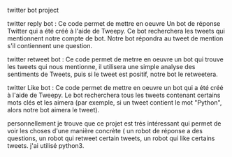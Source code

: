twitter bot project

twitter reply bot : Ce code permet de mettre en oeuvre  Un bot de réponse Twitter qui a été créé à l'aide de Tweepy. Ce bot recherchera les tweets qui mentionnent notre compte de bot. Notre bot répondra au tweet de mention s'il contiennent une question.

twitter retweet bot : Ce code permet de metrre en oeuvre un bot qui trouve les tweets qui nous mentionne, il utilisera une simple analyse des sentiments de Tweets, puis si le tweet est positif, notre bot le retweetera.

twitter Like bot : Ce code permet de mettre en oeuvre un bot qui a été créé à l'aide de Tweepy. Le bot recherchera tous les tweets contenant certains mots clés et les aimera (par exemple, si un tweet contient le mot "Python", alors notre bot aimera le tweet).


personnellement je trouve que ce projet est trés intéressant qui permet de voir les choses d'une manière concrète ( un robot de réponse a des questions, un robot qui retweet certain tweets, un robot qui like certains tweets. j'ai utilisé python3.


